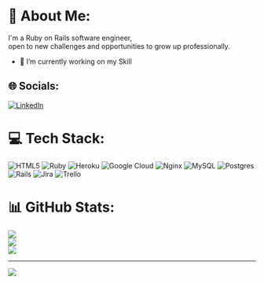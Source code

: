# 💫 About Me:
I'm a Ruby on Rails software engineer,<br>open to new challenges and opportunities to grow up professionally.
- 🔭 I’m currently working on my Skill

## 🌐 Socials:
[![LinkedIn](https://img.shields.io/badge/LinkedIn-%230077B5.svg?logo=linkedin&logoColor=white)](https://linkedin.com/in/hugooSoul) 

# 💻 Tech Stack:
![HTML5](https://img.shields.io/badge/html5-%23E34F26.svg?style=flat-square&logo=html5&logoColor=white) ![Ruby](https://img.shields.io/badge/ruby-%23CC342D.svg?style=flat-square&logo=ruby&logoColor=white) ![Heroku](https://img.shields.io/badge/heroku-%23430098.svg?style=flat-square&logo=heroku&logoColor=white) ![Google Cloud](https://img.shields.io/badge/Google%20Cloud-%234285F4.svg?style=flat-square&logo=google-cloud&logoColor=white) ![Nginx](https://img.shields.io/badge/nginx-%23009639.svg?style=flat-square&logo=nginx&logoColor=white) ![MySQL](https://img.shields.io/badge/mysql-%2300f.svg?style=flat-square&logo=mysql&logoColor=white) ![Postgres](https://img.shields.io/badge/postgres-%23316192.svg?style=flat-square&logo=postgresql&logoColor=white) ![Rails](https://img.shields.io/badge/rails-%23CC0000.svg?style=flat-square&logo=ruby-on-rails&logoColor=white) ![Jira](https://img.shields.io/badge/jira-%230A0FFF.svg?style=flat-square&logo=jira&logoColor=white) ![Trello](https://img.shields.io/badge/Trello-%23026AA7.svg?style=flat-square&logo=Trello&logoColor=white)
# 📊 GitHub Stats:
![](https://github-readme-stats.vercel.app/api?username=hugooSoul&theme=dark&hide_border=true&include_all_commits=true&count_private=true)<br/>
![](https://github-readme-streak-stats.herokuapp.com/?user=hugooSoul&theme=dark&hide_border=true)<br/>
![](https://github-readme-stats.vercel.app/api/top-langs/?username=hugooSoul&theme=dark&hide_border=true&include_all_commits=true&count_private=true&layout=compact)

---
[![](https://visitcount.itsvg.in/api?id=hugooSoul&icon=5&color=0)](https://visitcount.itsvg.in)

<!-- Proudly created with GPRM ( https://gprm.itsvg.in ) -->
